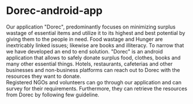 # Dorec-android-app
Our application "Dorec", predominantly focuses on minimizing surplus wastage of essential items and utilize it to its highest and best potential by giving them to the people in need. 
Food wastage and Hunger are inextricably linked issues; likewise are books and illiteracy. 
To narrow that we have developed an end to end solution. 
"Dorec" is an android application that allows to safely donate surplus food, clothes, books and many other essential things. 
Hotels, restaurants, cafeterias and other businesses and non-business platforms can reach out to Dorec with the resources they want to donate.  
Registered NGOs and volunteers can go through our application and can survey for their requirements. 
Furthermore, they can retrieve the resources from Dorec by following few guideline. 
